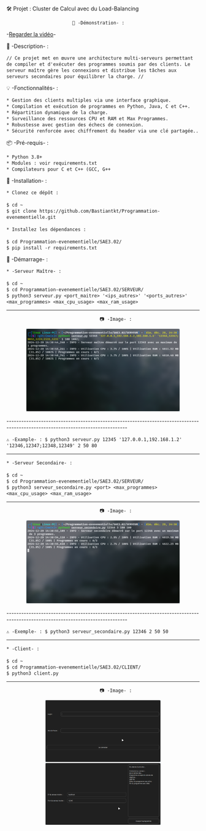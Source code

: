 🛠️ Projet : Cluster de Calcul avec du Load-Balancing

							🎥 -Démonstration- : 
	
 -[Regarder la vidéo](https://drive.google.com/file/d/1Dk7CMTXXXkSrzTFJfp3_4FYCnZOScKqN/preview)-
	

📜 -Description- :

	// Ce projet met en œuvre une architecture multi-serveurs permettant de compiler et d'exécuter des programmes soumis par des clients. Le serveur maître gère les connexions et distribue les tâches aux serveurs secondaires pour équilibrer la charge. //

💡 -Fonctionnalités- :

	* Gestion des clients multiples via une interface graphique.
	* Compilation et exécution de programmes en Python, Java, C et C++.
	* Répartition dynamique de la charge.
	* Surveillance des ressources CPU et RAM et Max Programmes.
	* Robustesse avec gestion des échecs de connexion.
	* Sécurité renforcée avec chiffrement du header via une clé partagée..

📦 -Pré-requis- :

	* Python 3.8+
	* Modules : voir requirements.txt
	* Compilateurs pour C et C++ (GCC, G++

🔧 -Installation- :

	* Clonez ce dépôt :
	
	$ cd ~
	$ git clone https://github.com/Bastiantkt/Programmation-evenementielle.git

	* Installez les dépendances :
	
	$ cd Programmation-evenementielle/SAE3.02/
	$ pip install -r requirements.txt

🚀 -Démarrage- :

	* -Serveur Maître- :
	
	$ cd ~
	$ cd Programmation-evenementielle/SAE3.02/SERVEUR/
	$ python3 serveur.py <port_maitre> '<ips_autres>' '<ports_autres>' <max_programmes> <max_cpu_usage> <max_ram_usage>

-------------------------------------------------------------------------------------------------------------------------------
					                  📷 -Image- :
<p align="center"> 
<img src="IMAGES/Screenshot2.png" alt="Aperçu de l'application" width="400">
</p>
-------------------------------------------------------------------------------------------------------------------------------	

	⚠️ -Example- : $ python3 serveur.py 12345 '127.0.0.1,192.168.1.2' '12346,12347;12348,12349' 2 50 80

-------------------------------------------------------------------------------------------------------------------------------
	
	* -Serveur Secondaire- :
	
	$ cd ~
	$ cd Programmation-evenementielle/SAE3.02/SERVEUR/
	$ python3 serveur_secondaire.py <port> <max_programmes> <max_cpu_usage> <max_ram_usage>
						    
-------------------------------------------------------------------------------------------------------------------------------
					                  📷 -Image- :
<p align="center"> 
<img src="IMAGES/Screenshot3.png" alt="Aperçu de l'application" width="400">
</p>
-------------------------------------------------------------------------------------------------------------------------------	

	⚠️ -Exemple- : $ python3 serveur_secondaire.py 12346 2 50 50

-------------------------------------------------------------------------------------------------------------------------------
						    
	* -Client- :
	
	$ cd ~
	$ cd Programmation-evenementielle/SAE3.02/CLIENT/
	$ python3 client.py

-------------------------------------------------------------------------------------------------------------------------------
					                  📷 -Image- :
<p align="center">  
  <img src="IMAGES/Screenshot4.png" alt="Image 1" width="300">
  <img src="IMAGES/Screenshot1.png" alt="Image 2" width="300">
</p>



	